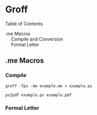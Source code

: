 # Groff

<div id=toc>
Table of Contents

- [.me Macros](#me)
	- [Compile and Conversion](#me-compile)
	- [Formal Letter](#me-formal-letter)

</div>

## <a name=me>.me Macros</a>

### <a name=me-compile>Compile</a>

`groff -Tps -me example.me > example.ps`

`ps2pdf example.ps example.pdf`

### <a name=me-formal-letter>Formal Letter</a>

<object data=/src/groff/me-formal-letter.txt></object>

